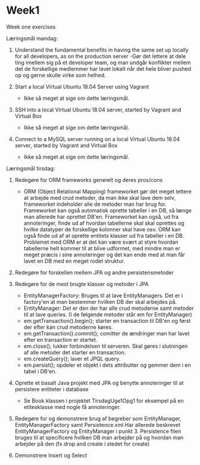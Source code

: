 # Week1
Week one exercises

Læringsmål mandag:

 1) Understand the fundamental benefits in having the same set up locally for all developers, as on the production server
    -Gør det lettere at dele ting imellem sig på et developer team, og man undgår konflikter mellem det de forskellige
    medlemmer har lavet lokalt når det hele bliver pushed op og gerne skulle virke som helhed.
 
 2) Start a local Virtual Ubuntu 18.04 Server using Vagrant
    - Ikke så meget at sige om dette læringsmål.
 
 
 3) SSH into a local Virtual Ubuntu 18.04 server, started by Vagrant and Virtual Box
    - Ikke så meget at sige om dette læringsmål.
 
 4) Connect to a MySQL server running on a local Virtual Ubuntu 18.04 server, started by Vagrant and Virtual Box
    - Ikke så meget at sige om dette læringsmål.
    
Læringsmål tirsdag:
 
 1) Redegøre for ORM frameworks generelt og deres pros/cons
    - ORM (Object Relational Mapping) frameworket gør det meget lettere at arbejde med crud metoder, da man ikke skal lave dem selv,
    frameworket indeholder alle de metoder man har brug for. Frameworket kan også automatisk oprette tabeller i en DB, så længe man 
    allerede har oprettet DB'en. Frameworket kan også, ud fra annoteringer, finde ud af hvordan tabellerne skal skal oprettes
    og hvilke datatyper de forskellige kolonner skal have osv. ORM kan også finde ud af at oprette entitets klasser ud fra tabeller i en DB.
    Problemet med ORM er at det kan være svært at styre hvordan tabellerne helt kommer til at blive udformet, med mindre man er meget
    præcis i sine annoteringer og det kan ende med at man får lavet en DB med en meget rodet struktur.
 
 2) Redegøre for forskellen mellem JPA og andre persistensmetoder
 
 
 3) Redegøre for de mest brugte klasser og metoder i JPA
    - EntityManagerFactory: Bruges til at lave EntityManagers. Det er i factory'en at man bestemmer hvilken DB der skal arbejdes på.
    - EntityManager: Det er den der har alle crud metoderne samt metoder til at lave queries.
    (I de følgende metoder står em for EntityManager)
    - em.getTransaction().begin(); starter en transaction til DB'en og først der efter kan crud metoderne køres.
    - em.getTransaction().commit(); comitter de ændringer man har lavet efter en transaction er startet.
    - em.close(); lukker forbindelsen til serveren. Skal gøres i slutningen af alle metoder det starter en transaction.
    - em.createQuery(); laver et JPQL query.
    - em.persist(); opdeler et objekt i dets attributter og gemmer dem i en tabel i DB'en.
    
 4) Oprette et basalt Java projekt med JPA og benytte annoteringer til at persistere entiteter i database
    - Se Book klassen i projektet TirsdagUge1Opg1 for eksempel på en etitesklasse med nogle få annoteringer.
 
 5) Redegøre for og demonstrere brug af begreber som EntityManager, EntityManagerFactory samt Persistence.xml
    Har allerede beskrevet EntityManagerFactory og EntityManager i punkt 3. Persistence filen bruges til at specificere hvilken DB
    man arbejder på og hvordan man arbejder på den (fx drop and create i stedet for create)
 
 6) Demonstrere Insert og Select
 
